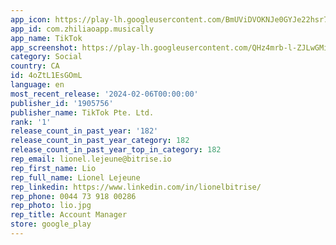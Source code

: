 ```yaml
---
app_icon: https://play-lh.googleusercontent.com/BmUViDVOKNJe0GYJe22hsr7juFndRVbvr1fGmHGXqHfJjNAXjd26bfuGRQpVrpJ6YbA
app_id: com.zhiliaoapp.musically
app_name: TikTok
app_screenshot: https://play-lh.googleusercontent.com/QHz4mrb-l-ZJLwGMipk-fLKrFAPGWpq8rxiAiHQxE2APJwhwGJ56OON3X9nn7xZiZdY
category: Social
country: CA
id: 4oZtL1EsGOmL
language: en
most_recent_release: '2024-02-06T00:00:00'
publisher_id: '1905756'
publisher_name: TikTok Pte. Ltd.
rank: '1'
release_count_in_past_year: '182'
release_count_in_past_year_category: 182
release_count_in_past_year_top_in_category: 182
rep_email: lionel.lejeune@bitrise.io
rep_first_name: Lio
rep_full_name: Lionel Lejeune
rep_linkedin: https://www.linkedin.com/in/lionelbitrise/
rep_phone: 0044 73 918 00286
rep_photo: lio.jpg
rep_title: Account Manager
store: google_play
---
```

